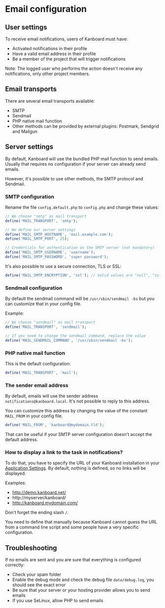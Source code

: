 Email configuration
===================

User settings
-------------

To receive email notifications, users of Kanboard must have:

- Activated notifications in their profile
- Have a valid email address in their profile
- Be a member of the project that will trigger notifications

Note: The logged user who performs the action doesn't receive any notifications, only other project members.

Email transports
----------------

There are several email transports available:

- SMTP
- Sendmail
- PHP native mail function
- Other methods can be provided by external plugins: Postmark, Sendgrid and Mailgun

Server settings
---------------

By default, Kanboard will use the bundled PHP mail function to send emails.
Usually that requires no configuration if your server can already send emails.

However, it's possible to use other methods, the SMTP protocol and Sendmail.

### SMTP configuration

Rename the file `config.default.php` to `config.php` and change these values:

```php
// We choose "smtp" as mail transport
define('MAIL_TRANSPORT', 'smtp');

// We define our server settings
define('MAIL_SMTP_HOSTNAME', 'mail.example.com');
define('MAIL_SMTP_PORT', 25);

// Credentials for authentication on the SMTP server (not mandatory)
define('MAIL_SMTP_USERNAME', 'username');
define('MAIL_SMTP_PASSWORD', 'super password');
```

It's also possible to use a secure connection, TLS or SSL:

```php
define('MAIL_SMTP_ENCRYPTION', 'ssl'); // Valid values are "null", "ssl" or "tls"
```

### Sendmail configuration

By default the sendmail command will be `/usr/sbin/sendmail -bs` but you can customize that in your config file.

Example:

```php
// We choose "sendmail" as mail transport
define('MAIL_TRANSPORT', 'sendmail');

// If you need to change the sendmail command, replace the value
define('MAIL_SENDMAIL_COMMAND', '/usr/sbin/sendmail -bs');
```

### PHP native mail function

This is the default configuration:

```php
define('MAIL_TRANSPORT', 'mail');
```

### The sender email address

By default, emails will use the sender address `notifications@kanboard.local`.
It's not possible to reply to this address.

You can customize this address by changing the value of the constant `MAIL_FROM` in your config file.

```php
define('MAIL_FROM', 'kanboard@mydomain.tld');
```

That can be useful if your SMTP server configuration doesn't accept the default address.

### How to display a link to the task in notifications?

To do that, you have to specify the URL of your Kanboard installation in your [Application Settings](https://kanboard.net/documentation/application-configuration).
By default, nothing is defined, so no links will be displayed.

Examples:

- http://demo.kanboard.net/
- http://myserver/kanboard/
- http://kanboard.mydomain.com/

Don't forget the ending slash `/`.

You need to define that manually because Kanboard cannot guess the URL from a command line script and some people have a very specific configuration.

Troubleshooting
---------------

If no emails are sent and you are sure that everything is configured correctly:

- Check your spam folder
- Enable the debug mode and check the debug file `data/debug.log`, you should see the exact error
- Be sure that your server or your hosting provider allows you to send emails
- If you use SeLinux, allow PHP to send emails

